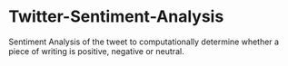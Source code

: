 # Twitter-Sentiment-Analysis
Sentiment Analysis of the tweet to computationally determine whether a piece of writing is positive, negative or neutral.
